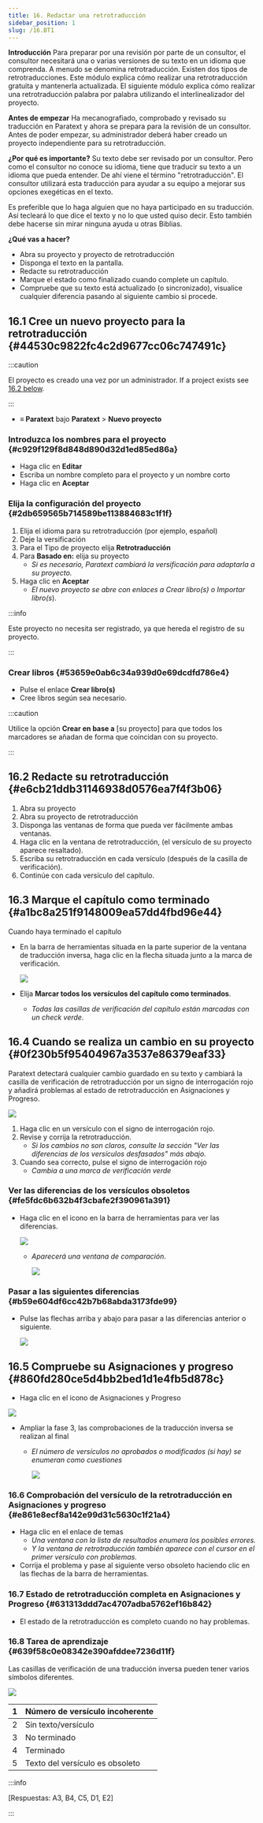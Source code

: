 ```yaml
---
title: 16. Redactar una retrotraducción
sidebar_position: 1
slug: /16.BT1
---
```




**Introducción** Para preparar por una revisión por parte de un consultor, el consultor necesitará una o varias versiones de su texto en un idioma que comprenda. A menudo se denomina retrotraducción. Existen dos tipos de retrotraducciones. Este módulo explica cómo realizar una retrotraducción gratuita y mantenerla actualizada. El siguiente módulo explica cómo realizar una retrotraducción palabra por palabra utilizando el interlinealizador del proyecto.


**Antes de empezar** Ha mecanografiado, comprobado y revisado su traducción en Paratext y ahora se prepara para la revisión de un consultor. Antes de poder empezar, su administrador deberá haber creado un proyecto independiente para su retrotraducción.


**¿Por qué es importante?** Su texto debe ser revisado por un consultor. Pero como el consultor no conoce su idioma, tiene que traducir su texto a un idioma que pueda entender. De ahí viene el término "retrotraducción". El consultor utilizará esta traducción para ayudar a su equipo a mejorar sus opciones exegéticas en el texto.


Es preferible que lo haga alguien que no haya participado en su traducción. Así tecleará lo que dice el texto y no lo que usted quiso decir. Esto también debe hacerse sin mirar ninguna ayuda u otras Biblias.


**¿Qué vas a hacer?**

- Abra su proyecto y proyecto de retrotraducción
- Disponga el texto en la pantalla.
- Redacte su retrotraducción
- Marque el estado como finalizado cuando complete un capítulo.
- Compruebe que su texto está actualizado (o sincronizado), visualice cualquier diferencia pasando al siguiente cambio si procede.

## 16.1 Cree un nuevo proyecto para la retrotraducción {#44530c9822fc4c2d9677cc06c747491c}


:::caution

El proyecto es creado una vez por un administrador. If a project exists see [16.2 below](/16.BT1#e6cb21ddb31146938d0576ea7f4f3b06).

:::



- **≡ Paratext** bajo **Paratext** &gt; **Nuevo proyecto**

### **Introduzca los nombres para el proyecto** {#c929f129f8d848d890d32d1ed85ed86a}

- Haga clic en **Editar**
- Escriba un nombre completo para el proyecto y un nombre corto
- Haga clic en **Aceptar**

### **Elija la configuración** **del proyecto** {#2db659565b714589be113884683c1f1f}

1. Elija el idioma para su retrotraducción (por ejemplo, español)
2. Deje la versificación
3. Para el Tipo de proyecto elija **Retrotraducción**
4. Para **Basado en:** elija su proyecto
    - _Si es necesario, Paratext cambiará la versificación para adaptarla a su proyecto._
5. Haga clic en **Aceptar**
    - _El nuevo proyecto se abre con enlaces a Crear libro(s) o Importar libro(s_).

:::info

Este proyecto no necesita ser registrado, ya que hereda el registro de su proyecto.

:::




### **Crear libros** {#53659e0ab6c34a939d0e69dcdfd786e4}

- Pulse el enlace **Crear libro(s)**
- Cree libros según sea necesario.

:::caution

Utilice la opción **Crear en base a** [su proyecto] para que todos los marcadores se añadan de forma que coincidan con su proyecto.

:::




## 16.2 Redacte su retrotraducción {#e6cb21ddb31146938d0576ea7f4f3b06}

1. Abra su proyecto
2. Abra su proyecto de retrotraducción
3. Disponga las ventanas de forma que pueda ver fácilmente ambas ventanas.
4. Haga clic en la ventana de retrotraducción, (el versículo de su proyecto aparece resaltado).
5. Escriba su retrotraducción en cada versículo (después de la casilla de verificación).
6. Continúe con cada versículo del capítulo.

## 16.3 Marque el capítulo como terminado {#a1bc8a251f9148009ea57dd4fbd96e44}


Cuando haya terminado el capítulo

- En la barra de herramientas situada en la parte superior de la ventana de traducción inversa, haga clic en la flecha situada junto a la marca de verificación.

    ![](./1022870917.png)

- Elija **Marcar todos los versículos del capítulo como terminados**.
    - _Todas las casillas de verificación del capítulo están marcadas con un check verde._

## 16.4 Cuando se realiza un cambio en su proyecto {#0f230b5f95404967a3537e86379eaf33}


Paratext detectará cualquier cambio guardado en su texto y cambiará la casilla de verificación de retrotraducción por un signo de interrogación rojo y añadirá problemas al estado de retrotraducción en Asignaciones y Progreso.


![](./2038516241.png)

1. Haga clic en un versículo con el signo de interrogación rojo.
2. Revise y corrija la retrotraducción.
    - _Si los cambios no son claros, consulte la sección "Ver las diferencias de los versículos desfasados" más abajo._
3. Cuando sea correcto, pulse el signo de interrogación rojo
    - _Cambia a una marca de verificación verde_

### **Ver las diferencias de los versículos obsoletos** {#fe5fdc6b632b4f3cbafe2f390961a391}

- Haga clic en el icono en la barra de herramientas para ver las diferencias.

    ![](./855261181.png)

    - _Aparecerá una ventana de comparación_.

        ![](./1718777957.png)


### **Pasar a las siguientes diferencias** {#b59e604df6cc42b7b68abda3173fde99}

- Pulse las flechas arriba y abajo para pasar a las diferencias anterior o siguiente.

    ![](./907576153.png)


## 16.5 Compruebe su **Asignaciones y progreso** {#860fd280ce5d4bb2bed1d1e4fb5d878c}


<div class='notion-row'>
<div class='notion-column' style={{width: 'calc((100% - (min(32px, 4vw) * 1)) * 0.5)'}}>

- Haga clic en el icono de Asignaciones y Progreso

</div><div className='notion-spacer'></div>

<div class='notion-column' style={{width: 'calc((100% - (min(32px, 4vw) * 1)) * 0.5)'}}>


![](./470041928.png)


</div><div className='notion-spacer'></div>
</div>

- Ampliar la fase 3, las comprobaciones de la traducción inversa se realizan al final
    - _El número de versículos no aprobados o modificados (si hay) se enumeran como_ _cuestiones_

        ![](./1143591829.png)


### 16.6 Comprobación del versículo de la retrotraducción en Asignaciones y progreso {#e861e8ecf8a142e99d31c5630c1f21a4}

- Haga clic en el enlace de temas
    - _Una ventana con la lista de resultados enumera los posibles errores._
    - _Y la ventana de retrotraducción también aparece con el cursor en el primer versículo con problemas._
- Corrija el problema y pase al siguiente verso obsoleto haciendo clic en las flechas de la barra de herramientas.

### 16.7 Estado de retrotraducción completa en Asignaciones y Progreso {#631313ddd7ac4707adba5762ef16b842}

- El estado de la retrotraducción es completo cuando no hay problemas.

### 16.8 Tarea de aprendizaje {#639f58c0e08342e390afddee7236d11f}


Las casillas de verificación de una traducción inversa pueden tener varios símbolos diferentes.


![](./967840981.png)


| 1 | Número de versículo incoherente |
| - | ------------------------------- |
| 2 | Sin texto/versículo             |
| 3 | No terminado                    |
| 4 | Terminado                       |
| 5 | Texto del versículo es obsoleto |


:::info

[Respuestas: A3, B4, C5, D1, E2]

:::



